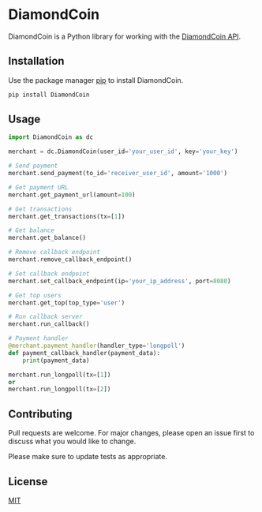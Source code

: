 # DiamondCoin

DiamondCoin is a Python library for working with the [DiamondCoin API](https://vk.com/@diamondcoinnn-diamond-api).

## Installation

Use the package manager [pip](https://pip.pypa.io/en/stable/) to install DiamondCoin.

```bash
pip install DiamondCoin
```

## Usage

```python
import DiamondCoin as dc

merchant = dc.DiamondCoin(user_id='your_user_id', key='your_key')

# Send payment
merchant.send_payment(to_id='receiver_user_id', amount='1000')

# Get payment URL
merchant.get_payment_url(amount=100)

# Get transactions
merchant.get_transactions(tx=[1])

# Get balance
merchant.get_balance()

# Remove callback endpoint
merchant.remove_callback_endpoint()

# Set callback endpoint
merchant.set_callback_endpoint(ip='your_ip_address', port=8080)

# Get top users
merchant.get_top(top_type='user')

# Run callback server
merchant.run_callback()

# Payment handler
@merchant.payment_handler(handler_type='longpoll')
def payment_callback_handler(payment_data):
    print(payment_data)

merchant.run_longpoll(tx=[1])
or 
merchant.run_longpoll(tx=[2])
```

## Contributing
Pull requests are welcome. For major changes, please open an issue first to discuss what you would like to change.

Please make sure to update tests as appropriate.

## License
[MIT](https://choosealicense.com/licenses/mit/)